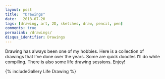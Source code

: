 ```yaml
---
layout: post
title:  "Drawings"
date:   2018-07-20
tags: [drawing, art, 2D, sketches, draw, pencil, pen]
comments: true
permalink: /drawings/
disqus_identifier: Drawings
---
```


Drawing has always been one of my hobbies. Here is a collection of drawings that I've done over the years. Some are quick doodles I'll do while compiling. There is also some life drawing sessions. Enjoy!

{% includeGallery Life Drawing %}